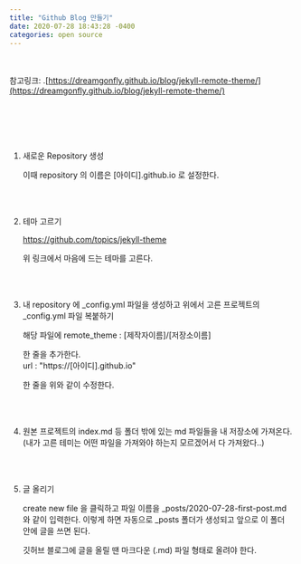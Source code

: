 ```yaml
---
title: "Github Blog 만들기"
date: 2020-07-28 18:43:28 -0400
categories: open source
---
```



</br></br>
참고링크: .[https://dreamgonfly.github.io/blog/jekyll-remote-theme/](https://dreamgonfly.github.io/blog/jekyll-remote-theme/)

</br></br></br></br>

1. 새로운 Repository 생성

    이때 repository 의 이름은 [아이디].github.io 로 설정한다.

</br></br>

2. 테마 고르기

    https://github.com/topics/jekyll-theme
    
    위 링크에서 마음에 드는 테마를 고른다.
    
</br></br>

3. 내 repository 에 _config.yml 파일을 생성하고 위에서 고른 프로젝트의 _config.yml 파일 복붙하기

    해당 파일에 remote_theme : [제작자이름]/[저장소이름]
    
    한 줄을 추가한다.
    </br>
    url : "https://[아이디].github.io"
    
    한 줄을 위와 같이 수정한다.
    
</br></br>

4. 원본 프로젝트의 index.md 등 폴더 밖에 있는 md 파일들을 내 저장소에 가져온다. (내가 고른 테미는 어떤 파일을 가져와야 하는지 모르겠어서 다 가져왔다..)

</br></br>

5. 글 올리기

    create new file 을 클릭하고 파일 이름을 _posts/2020-07-28-first-post.md 와 같이 입력한다. 이렇게 하면 자동으로 _posts 폴더가 생성되고 앞으로 이 폴더 안에 글을 쓰면 된다.
    
    깃허브 블로그에 글을 올릴 땐 마크다운 (.md) 파일 형태로 올려야 한다.
